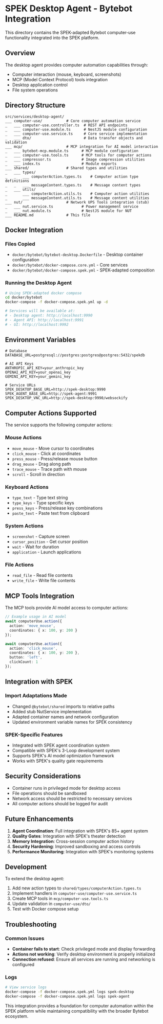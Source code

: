# SPEK Desktop Agent - Bytebot Integration

This directory contains the SPEK-adapted Bytebot computer-use functionality integrated into the SPEK platform.

## Overview

The desktop agent provides computer automation capabilities through:
- Computer interaction (mouse, keyboard, screenshots)
- MCP (Model Context Protocol) tools integration
- Desktop application control
- File system operations

## Directory Structure

```
src/services/desktop-agent/
___ computer-use/           # Core computer automation service
_   ___ computer-use.controller.ts  # REST API endpoints
_   ___ computer-use.module.ts      # NestJS module configuration
_   ___ computer-use.service.ts     # Core service implementation
_   ___ dto/                        # Data transfer objects and validation
___ mcp/                    # MCP integration for AI model interaction
_   ___ bytebot-mcp.module.ts      # MCP module configuration
_   ___ computer-use.tools.ts      # MCP tools for computer actions
_   ___ compressor.ts              # Image compression utilities
_   ___ index.ts                   # Module exports
___ shared/                 # Shared types and utilities
_   ___ types/
_   _   ___ computerAction.types.ts    # Computer action type definitions
_   _   ___ messageContent.types.ts    # Message content types
_   ___ utils/
_       ___ computerAction.utils.ts    # Computer action utilities
_       ___ messageContent.utils.ts    # Message content utilities
___ nut/                    # Network UPS Tools integration (stub)
_   ___ nut.service.ts             # Power management service
_   ___ nut.module.ts              # NestJS module for NUT
___ README.md               # This file
```

## Docker Integration

### Files Copied
- `docker/bytebot/bytebot-desktop.Dockerfile` - Desktop container configuration
- `docker/bytebot/docker-compose.core.yml` - Core services
- `docker/bytebot/docker-compose.spek.yml` - SPEK-adapted composition

### Running the Desktop Agent

```bash
# Using SPEK-adapted docker compose
cd docker/bytebot
docker-compose -f docker-compose.spek.yml up -d

# Services will be available at:
# - Desktop agent: http://localhost:9990
# - Agent API: http://localhost:9991
# - UI: http://localhost:9992
```

## Environment Variables

```env
# Database
DATABASE_URL=postgresql://postgres:postgres@postgres:5432/spekdb

# AI API Keys
ANTHROPIC_API_KEY=your_anthropic_key
OPENAI_API_KEY=your_openai_key
GEMINI_API_KEY=your_gemini_key

# Service URLs
SPEK_DESKTOP_BASE_URL=http://spek-desktop:9990
SPEK_AGENT_BASE_URL=http://spek-agent:9991
SPEK_DESKTOP_VNC_URL=http://spek-desktop:9990/websockify
```

## Computer Actions Supported

The service supports the following computer actions:

### Mouse Actions
- `move_mouse` - Move cursor to coordinates
- `click_mouse` - Click at coordinates
- `press_mouse` - Press/release mouse button
- `drag_mouse` - Drag along path
- `trace_mouse` - Trace path with mouse
- `scroll` - Scroll in direction

### Keyboard Actions
- `type_text` - Type text string
- `type_keys` - Type specific keys
- `press_keys` - Press/release key combinations
- `paste_text` - Paste text from clipboard

### System Actions
- `screenshot` - Capture screen
- `cursor_position` - Get cursor position
- `wait` - Wait for duration
- `application` - Launch applications

### File Actions
- `read_file` - Read file contents
- `write_file` - Write file contents

## MCP Tools Integration

The MCP tools provide AI model access to computer actions:

```typescript
// Example usage in AI model
await computerUse.action({
  action: 'move_mouse',
  coordinates: { x: 100, y: 200 }
});

await computerUse.action({
  action: 'click_mouse',
  coordinates: { x: 100, y: 200 },
  button: 'left',
  clickCount: 1
});
```

## Integration with SPEK

### Import Adaptations Made
- Changed `@bytebot/shared` imports to relative paths
- Added stub NutService implementation
- Adapted container names and network configuration
- Updated environment variable names for SPEK consistency

### SPEK-Specific Features
- Integrated with SPEK agent coordination system
- Compatible with SPEK's 3-Loop development system
- Supports SPEK's AI model optimization framework
- Works with SPEK's quality gate requirements

## Security Considerations

- Container runs in privileged mode for desktop access
- File operations should be sandboxed
- Network access should be restricted to necessary services
- All computer actions should be logged for audit

## Future Enhancements

1. **Agent Coordination**: Full integration with SPEK's 85+ agent system
2. **Quality Gates**: Integration with SPEK's theater detection
3. **Memory Integration**: Cross-session computer action history
4. **Security Hardening**: Improved sandboxing and access controls
5. **Performance Monitoring**: Integration with SPEK's monitoring systems

## Development

To extend the desktop agent:

1. Add new action types to `shared/types/computerAction.types.ts`
2. Implement handlers in `computer-use/computer-use.service.ts`
3. Create MCP tools in `mcp/computer-use.tools.ts`
4. Update validation in `computer-use/dto/`
5. Test with Docker compose setup

## Troubleshooting

### Common Issues
- **Container fails to start**: Check privileged mode and display forwarding
- **Actions not working**: Verify desktop environment is properly initialized
- **Connection refused**: Ensure all services are running and networking is configured

### Logs
```bash
# View service logs
docker-compose -f docker-compose.spek.yml logs spek-desktop
docker-compose -f docker-compose.spek.yml logs spek-agent
```

This integration provides a foundation for computer automation within the SPEK platform while maintaining compatibility with the broader Bytebot ecosystem.